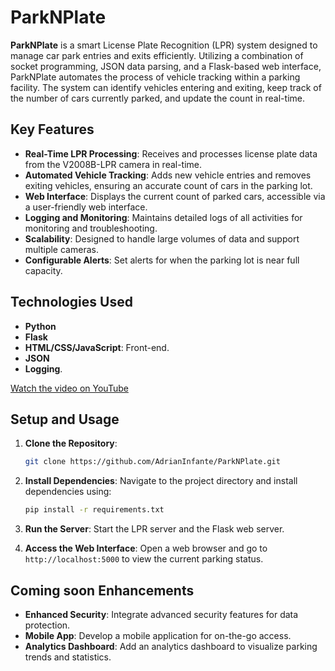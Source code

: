 # ParkNPlate

**ParkNPlate** is a smart License Plate Recognition (LPR) system designed to manage car park entries and exits efficiently. Utilizing a combination of socket programming, JSON data parsing, and a Flask-based web interface, ParkNPlate automates the process of vehicle tracking within a parking facility. The system can identify vehicles entering and exiting, keep track of the number of cars currently parked, and update the count in real-time.

## Key Features

- **Real-Time LPR Processing**: Receives and processes license plate data from the V2008B-LPR camera in real-time.
- **Automated Vehicle Tracking**: Adds new vehicle entries and removes exiting vehicles, ensuring an accurate count of cars in the parking lot.
- **Web Interface**: Displays the current count of parked cars, accessible via a user-friendly web interface.
- **Logging and Monitoring**: Maintains detailed logs of all activities for monitoring and troubleshooting.
- **Scalability**: Designed to handle large volumes of data and support multiple cameras.
- **Configurable Alerts**: Set alerts for when the parking lot is near full capacity.

## Technologies Used

- **Python**
- **Flask**
- **HTML/CSS/JavaScript**: Front-end.
- **JSON**
- **Logging**.


[Watch the video on YouTube](https://youtu.be/OcdofV20Z78)




## Setup and Usage

1. **Clone the Repository**:
   ```bash
   git clone https://github.com/AdrianInfante/ParkNPlate.git
   ```

2. **Install Dependencies**: 
   Navigate to the project directory and install dependencies using:
   ```bash
   pip install -r requirements.txt
   ```

3. **Run the Server**: 
   Start the LPR server and the Flask web server.

4. **Access the Web Interface**: 
   Open a web browser and go to `http://localhost:5000` to view the current parking status.

## Coming soon Enhancements

- **Enhanced Security**: Integrate advanced security features for data protection.
- **Mobile App**: Develop a mobile application for on-the-go access.
- **Analytics Dashboard**: Add an analytics dashboard to visualize parking trends and statistics.
